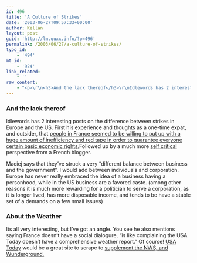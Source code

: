 ```yaml
---
id: 496
title: 'A Culture of Strikes'
date: '2003-06-27T09:57:33+00:00'
author: Kellan
layout: post
guid: 'http://lm.quxx.info/?p=496'
permalink: /2003/06/27/a-culture-of-strikes/
typo_id:
    - '494'
mt_id:
    - '924'
link_related:
    - ''
raw_content:
    - "<p>\r\n<h3>And the lack thereof</h3>\r\nIdlewords has 2 interesting posts on the difference between strikes in Europe and the US.   First his experience and thoughts as a one-time expat, and outsider, that <a href=\\\"http://www.idlewords.com/weblog.06.2003.html#217\\\">people in France seemed to be willing to put up with a huge amount of inefficiency and red tape in order to guarantee everyone certain basic economic rights.</a>\r\n</p>\r\n<p>\r\nFollowed up by a much more <a href=\\\"http://www.idlewords.com/weblog.06.2003.html#221\\\">self critical</a> perspective from a French blogger.\r\n</p>\r\n<p>\r\nMaciej says that they\\'ve struck a very \\\"different balance between business and the government\\\".   I would add between individuals and corporation.  Europe has never really embraced the idea of a business having a personhood, while in the US business are a favored caste. (among other reasons it is much more rewarding for a politician to serve a corporation, as it is longer lived, has more disposable income, and tends to be have a stable set of a demands on a few small issues)\r\n</p>\r\n<p>\r\n<h3>About the Weather</h3>\r\nIts all very interesting, but I\\'ve got an angle.  You see he also mentions saying France doesn\\'t have a social dialogure, \\\"is like complaining the USA Today doesn\\'t have a comprehensive weather report.\\\"\r\n</p>\r\n<p>\r\nOf course!  <a href=\\\"http://usatoday.com\\\">USA Today</a> would be a great site to scrape to \r\n<a href=\\\"http://laughingmeme.org/archives/000894.html#000894\\\">supplement the NWS, and Wunderground.</a>\r\n</p>"
---
```


### And the lack thereof

Idlewords has 2 interesting posts on the difference between strikes in Europe and the US. First his experience and thoughts as a one-time expat, and outsider, that [people in France seemed to be willing to put up with a huge amount of inefficiency and red tape in order to guarantee everyone certain basic economic rights.](http://www.idlewords.com/weblog.06.2003.html#217)Followed up by a much more [self critical](http://www.idlewords.com/weblog.06.2003.html#221) perspective from a French blogger.

Maciej says that they’ve struck a very “different balance between business and the government”. I would add between individuals and corporation. Europe has never really embraced the idea of a business having a personhood, while in the US business are a favored caste. (among other reasons it is much more rewarding for a politician to serve a corporation, as it is longer lived, has more disposable income, and tends to be have a stable set of a demands on a few small issues)

### About the Weather

Its all very interesting, but I’ve got an angle. You see he also mentions saying France doesn’t have a social dialogure, “is like complaining the USA Today doesn’t have a comprehensive weather report.” Of course! [USA Today](http://usatoday.com) would be a great site to scrape to [supplement the NWS, and Wunderground.](http://laughingmeme.org/archives/000894.html#000894)